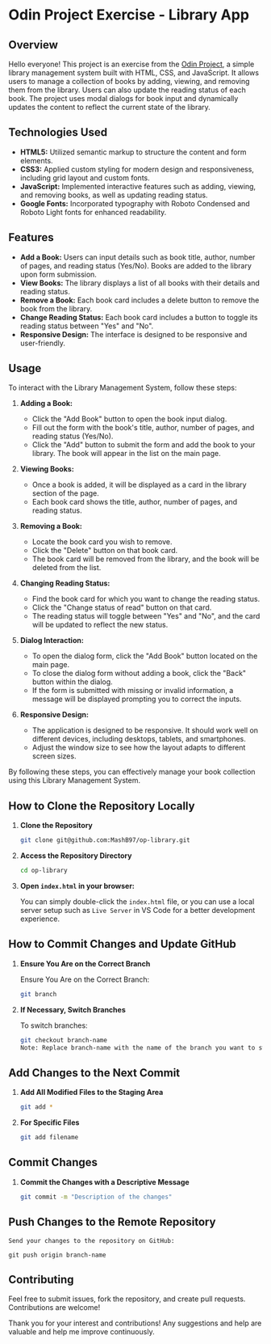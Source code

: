 # Odin Project Exercise - Library App

## Overview

Hello everyone! This project is an exercise from the [Odin Project](https://www.theodinproject.com/), a simple library management system built with HTML, CSS, and JavaScript. It allows users to manage a collection of books by adding, viewing, and removing them from the library. Users can also update the reading status of each book. The project uses modal dialogs for book input and dynamically updates the content to reflect the current state of the library.

## Technologies Used

- **HTML5:** Utilized semantic markup to structure the content and form elements.
- **CSS3:** Applied custom styling for modern design and responsiveness, including grid layout and custom fonts.
- **JavaScript:** Implemented interactive features such as adding, viewing, and removing books, as well as updating reading status.
- **Google Fonts:** Incorporated typography with Roboto Condensed and Roboto Light fonts for enhanced readability.

## Features

- **Add a Book:** Users can input details such as book title, author, number of pages, and reading status (Yes/No). 
                  Books are added to the library upon form submission.
- **View Books:** The library displays a list of all books with their details and reading status.
- **Remove a Book:** Each book card includes a delete button to remove the book from the library.
- **Change Reading Status:** Each book card includes a button to toggle its reading status between "Yes" and "No".
- **Responsive Design:** The interface is designed to be responsive and user-friendly.

## Usage

To interact with the Library Management System, follow these steps:

1. **Adding a Book:**
   - Click the "Add Book" button to open the book input dialog.
   - Fill out the form with the book's title, author, number of pages, and reading status (Yes/No).
   - Click the "Add" button to submit the form and add the book to your library. The book will appear in the list on the main page.

2. **Viewing Books:**
   - Once a book is added, it will be displayed as a card in the library section of the page.
   - Each book card shows the title, author, number of pages, and reading status.

3. **Removing a Book:**
   - Locate the book card you wish to remove.
   - Click the "Delete" button on that book card.
   - The book card will be removed from the library, and the book will be deleted from the list.

4. **Changing Reading Status:**
   - Find the book card for which you want to change the reading status.
   - Click the "Change status of read" button on that card.
   - The reading status will toggle between "Yes" and "No", and the card will be updated to reflect the new status.

5. **Dialog Interaction:**
   - To open the dialog form, click the "Add Book" button located on the main page.
   - To close the dialog form without adding a book, click the "Back" button within the dialog.
   - If the form is submitted with missing or invalid information, a message will be displayed prompting you to correct the inputs.

6. **Responsive Design:**
   - The application is designed to be responsive. It should work well on different devices, including desktops, tablets, and smartphones.
   - Adjust the window size to see how the layout adapts to different screen sizes.

By following these steps, you can effectively manage your book collection using this Library Management System.

## How to Clone the Repository Locally

1. **Clone the Repository**

   ```bash
   git clone git@github.com:MashB97/op-library.git

2. **Access the Repository Directory**

    ```bash
    cd op-library

3. **Open `index.html` in your browser:**
    
    You can simply double-click the `index.html` file, or you can use a local server setup such as `Live Server` in VS Code for a better development experience.

## How to Commit Changes and Update GitHub

1. **Ensure You Are on the Correct Branch**
    
    Ensure You Are on the Correct Branch:

    ```bash
    git branch

2. **If Necessary, Switch Branches**
    
    To switch branches:

    ```bash
    git checkout branch-name
    Note: Replace branch-name with the name of the branch you want to switch to.

## Add Changes to the Next Commit

1. **Add All Modified Files to the Staging Area**

    ```bash
    git add *

2. **For Specific Files**

    ```bash
    git add filename

## Commit Changes

1. **Commit the Changes with a Descriptive Message**

    ```bash
    git commit -m "Description of the changes"

## Push Changes to the Remote Repository

    Send your changes to the repository on GitHub:

    git push origin branch-name

## Contributing

Feel free to submit issues, fork the repository, and create pull requests. Contributions are welcome!

Thank you for your interest and contributions! Any suggestions and help are valuable and help me improve continuously.
